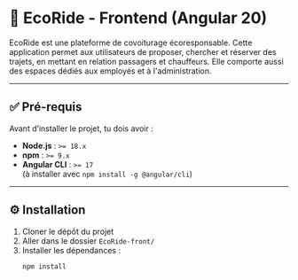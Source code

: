 # 🌱 EcoRide - Frontend (Angular 20)

EcoRide est une plateforme de covoiturage écoresponsable. Cette application permet aux utilisateurs de proposer, chercher et réserver des trajets, en mettant en relation passagers et chauffeurs. Elle comporte aussi des espaces dédiés aux employés et à l'administration.

---

## ✅ Pré-requis

Avant d’installer le projet, tu dois avoir :

- **Node.js** : `>= 18.x`
- **npm** : `>= 9.x`
- **Angular CLI** : `>= 17`  
  (à installer avec `npm install -g @angular/cli`)

---

## ⚙️ Installation

1. Cloner le dépôt du projet
2. Aller dans le dossier `EcoRide-front/`
3. Installer les dépendances :
   ```bash
   npm install
